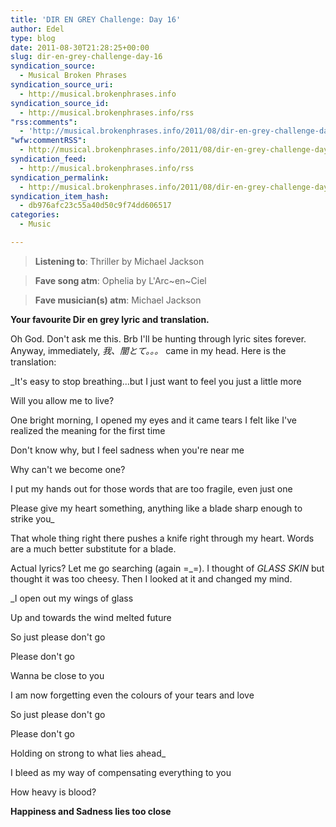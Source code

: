```yaml
---
title: 'DIR EN GREY Challenge: Day 16'
author: Edel
type: blog
date: 2011-08-30T21:28:25+00:00
slug: dir-en-grey-challenge-day-16
syndication_source:
  - Musical Broken Phrases
syndication_source_uri:
  - http://musical.brokenphrases.info
syndication_source_id:
  - http://musical.brokenphrases.info/rss
"rss:comments":
  - 'http://musical.brokenphrases.info/2011/08/dir-en-grey-challenge-day-16/#comments'
"wfw:commentRSS":
  - http://musical.brokenphrases.info/2011/08/dir-en-grey-challenge-day-16/feed/
syndication_feed:
  - http://musical.brokenphrases.info/rss
syndication_permalink:
  - http://musical.brokenphrases.info/2011/08/dir-en-grey-challenge-day-16/
syndication_item_hash:
  - db976afc23c55a40d50c9f74dd606517
categories:
  - Music

---
```

> **Listening to**: Thriller by Michael Jackson
  
> **Fave song atm**: Ophelia by L'Arc~en~Ciel
  
> **Fave musician(s) atm**: Michael Jackson 

**Your favourite Dir en grey lyric and translation.**

Oh God. Don't ask me this. Brb I'll be hunting through lyric sites forever. Anyway, immediately, _我、闇とて。。。_ came in my head. Here is the translation:

_It's easy to stop breathing...but I just want to feel you just a little more
  
Will you allow me to live?
  
One bright morning, I opened my eyes and it came tears I felt like I've realized the meaning for the first time
  
Don't know why, but I feel sadness when you're near me
  
Why can't we become one?
  
I put my hands out for those words that are too fragile, even just one
  
Please give my heart something, anything like a blade sharp enough to strike you_

That whole thing right there pushes a knife right through my heart. Words are a much better substitute for a blade.

Actual lyrics? Let me go searching (again =_=). I thought of _GLASS SKIN_ but thought it was too cheesy. Then I looked at it and changed my mind.

_I open out my wings of glass
  
Up and towards the wind melted future
  
So just please don't go
  
Please don't go
  
Wanna be close to you
  
I am now forgetting even the colours of your tears and love
  
So just please don't go
  
Please don't go
  
Holding on strong to what lies ahead_

I bleed as my way of compensating everything to you
  
How heavy is blood?
  
**Happiness and Sadness lies too close**


